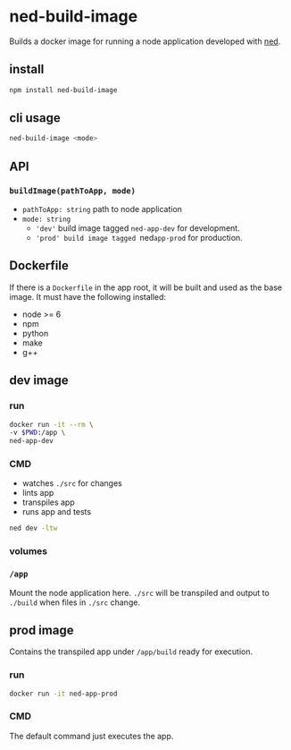 # ned-build-image

Builds a docker image for running a node application developed with [ned](https://www.npmjs.com/package/ned).

## install

```sh
npm install ned-build-image
```

## cli usage

```sh
ned-build-image <mode>
```

## API

### `buildImage(pathToApp, mode)`

- `pathToApp: string` path to node application
- `mode: string`
  - `'dev'` build image tagged `ned-app-dev` for development.
  - `'prod' build image tagged `ned`app-prod` for production.

## Dockerfile

If there is a `Dockerfile` in the app root, it will be built and used as the base image. It must have the following installed:

- node >= 6
- npm
- python
- make
- g++

## dev image

### run

```sh
docker run -it --rm \
-v $PWD:/app \
ned-app-dev
```

### CMD

- watches `./src` for changes
- lints app
- transpiles app
- runs app and tests

```sh
ned dev -ltw
```

### volumes

### `/app`

Mount the node application here. `./src` will be transpiled and output to `./build` when files in `./src` change.

## prod image

Contains the transpiled app under `/app/build` ready for execution.

### run

```sh
docker run -it ned-app-prod
```

### CMD

The default command just executes the app.
